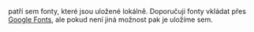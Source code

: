 patří sem fonty, které jsou uložené lokálně. Doporučuji fonty vkládat přes [Google Fonts](https://fonts.google.com/), ale pokud není jiná možnost pak je uložíme sem.
